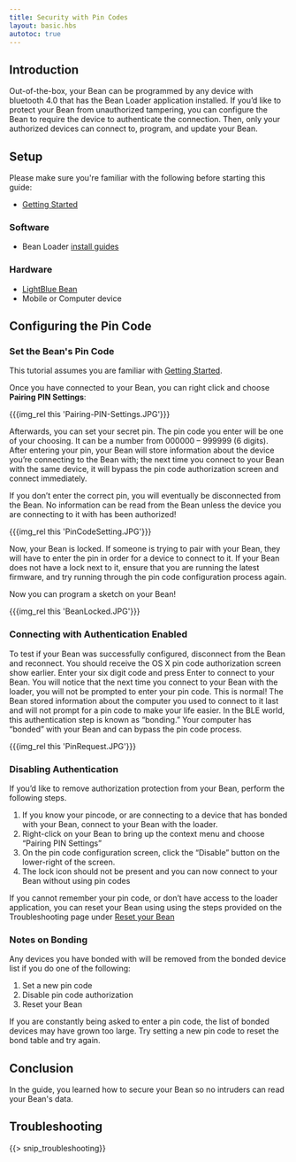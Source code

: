 ```yaml
---
title: Security with Pin Codes
layout: basic.hbs
autotoc: true
---
```


## Introduction
Out-of-the-box, your Bean can be programmed by any device with bluetooth 4.0 that has the Bean Loader application installed. If you’d like to protect your Bean from unauthorized tampering, you can configure the Bean to require the device to authenticate the connection. Then, only your authorized devices can connect to, program, and update your Bean.

## Setup

Please make sure you're familiar with the following before starting this guide:

* [Getting Started](../../getting-started/intro)

### Software

* Bean Loader [install guides](../../getting-started/intro/#next-steps)

### Hardware

* [LightBlue Bean](http://punchthrough.myshopify.com/products/bean)
* Mobile or Computer device

## Configuring the Pin Code
### Set the Bean's Pin Code
This tutorial assumes you are familiar with [Getting Started](../../getting-started/intro). 

Once you have connected to your Bean, you can right click and choose **Pairing PIN Settings**:

{{{img_rel this 'Pairing-PIN-Settings.JPG'}}}

Afterwards, you can set your secret pin.  The pin code you enter will be one of your choosing. It can be a number from 000000 – 999999 (6 digits). After entering your pin, your Bean will store information about the device you’re connecting to the Bean with; the next time you connect to your Bean with the same device, it will bypass the pin code authorization screen and connect immediately.

If you don’t enter the correct pin, you will eventually be disconnected from the Bean. No information can be read from the Bean unless the device you are connecting to it with has been authorized!

{{{img_rel this 'PinCodeSetting.JPG'}}}

Now, your Bean is locked.  If someone is trying to pair with your Bean, they will have to enter the pin in order for a device to connect to it. If your Bean does not have a lock next to it, ensure that you are running the latest firmware, and try running through the pin code configuration process again.

Now you can program a sketch on your Bean!

{{{img_rel this 'BeanLocked.JPG'}}}

### Connecting with Authentication Enabled
To test if your Bean was successfully configured, disconnect from the Bean and reconnect. You should receive the OS X pin code authorization screen show earlier. Enter your six digit code and press Enter to connect to your Bean. You will notice that the next time you connect to your Bean with the loader, you will not be prompted to enter your pin code. This is normal! The Bean stored information about the computer you used to connect to it last and will not prompt for a pin code to make your life easier. In the BLE world, this authentication step is known as “bonding.” Your computer has “bonded” with your Bean and can bypass the pin code process. 

{{{img_rel this 'PinRequest.JPG'}}}

### Disabling Authentication

If you’d like to remove authorization protection from your Bean, perform the following steps.

1. If you know your pincode, or are connecting to a device that has bonded with your Bean, connect to your Bean with the loader.
2. Right-click on your Bean to bring up the context menu and choose “Pairing PIN Settings”
3. On the pin code configuration screen, click the “Disable” button on the lower-right of the screen.
4. The lock icon should not be present and you can now connect to your Bean without using pin codes

If you cannot remember your pin code, or don’t have access to the loader application, you can reset your Bean using using the steps provided on the Troubleshooting page under [Reset your Bean](../../help/troubleshooting/#reset-your-bean-s-memory)

### Notes on Bonding
Any devices you have bonded with will be removed from the bonded device list if you do one of the following:

1. Set a new pin code
2. Disable pin code authorization
3. Reset your Bean

If you are constantly being asked to enter a pin code, the list of bonded devices may have grown too large. Try setting a new pin code to reset the bond table and try again.

## Conclusion
In the guide, you learned how to secure your Bean so no intruders can read your Bean's data. 

## Troubleshooting

{{> snip_troubleshooting}}